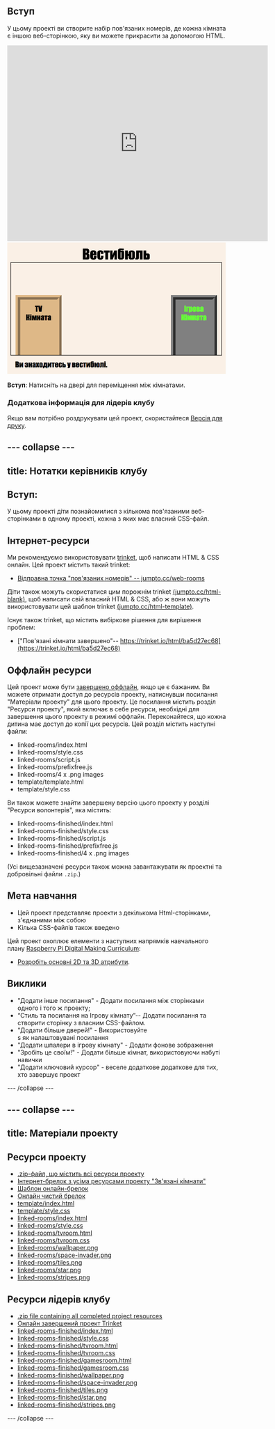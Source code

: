## Вступ

У цьому проекті ви створите набір пов'язаних номерів, де кожна кімната є іншою веб-сторінкою, яку ви можете прикрасити за допомогою HTML.

<div class="trinket">
  <iframe src="https://trinket.io/embed/html/ba5d27ec68?outputOnly=true&start=result" width="600" height="450" frameborder="0" marginwidth="0" marginheight="0" allowfullscreen>
  </iframe>
  <img src="images/rooms-hall-finished.png">
</div>

**Вступ**: Натисніть на двері для переміщення між кімнатами.

### Додаткова інформація для лідерів клубу

Якщо вам потрібно роздрукувати цей проект, скористайтеся [Версія для друку](https://projects.raspberrypi.org/uk-UA/projects/linked-rooms/print).

--- collapse ---
---
title: Нотатки керівників клубу
---

## Вступ:

У цьому проекті діти познайомилися з кількома пов'язаними веб-сторінками в одному проекті, кожна з яких має власний CSS-файл.

## Інтернет-ресурси

Ми рекомендуємо використовувати [trinket](https://trinket.io/), щоб написати HTML & CSS онлайн. Цей проект містить такий trinket:

+ [Відправна точка "пов'язаних номерів" -- jumpto.cc/web-rooms](http://jumpto.cc/web-rooms)

Діти також можуть скористатися цим порожнім trinket [(jumpto.cc/html-blank)](http://jumpto.cc/html-blank), щоб написати свій власний HTML & CSS, або ж вони можуть використовувати цей шаблон trinket [(jumpto.cc/html-template)](http://jumpto.cc/html-template).

Існує також trinket, що містить вибіркове рішення для вирішення проблем:

+ ["Пов'язані кімнати завершено"-- https://trinket.io/html/ba5d27ec68](https://trinket.io/html/ba5d27ec68)

## Оффлайн ресурси

Цей проект може бути [завершено оффлайн](https://www.codeclubprojects.org/en-GB/resources/webdev-working-offline/), якщо це є бажаним. Ви можете отримати доступ до ресурсів проекту, натиснувши посилання "Матеріали проекту" для цього проекту. Це посилання містить розділ "Ресурси проекту", який включає в себе ресурси, необхідні для завершення цього проекту в режимі оффлайн. Переконайтеся, що кожна дитина має доступ до копії цих ресурсів. Цей розділ містить наступні файли:

+ linked-rooms/index.html
+ linked-rooms/style.css
+ linked-rooms/script.js
+ linked-rooms/prefixfree.js
+ linked-rooms/4 x .png images
+ template/template.html
+ template/style.css

Ви також можете знайти завершену версію цього проекту у розділі "Ресурси волонтерів", яка містить:

+ linked-rooms-finished/index.html
+ linked-rooms-finished/style.css
+ linked-rooms-finished/script.js
+ linked-rooms-finished/prefixfree.js
+ linked-rooms-finished/4 x .png images

(Усі вищезазначені ресурси також можна завантажувати як проектні та добровільні файли `.zip`.)

## Мета навчання

+ Цей проект представляє проекти з декількома Html-сторінками, з'єднаними між собою
+ Кілька CSS-файлів також введено

Цей проект охоплює елементи з наступних напрямків навчального плану [Raspberry Pi Digital Making Curriculum](http://rpf.io/curriculum):

+ [Розробіть основні 2D та 3D атрибути](https://www.raspberrypi.org/curriculum/design/creator).

## Виклики

+ "Додати інше посилання" - Додати посилання між сторінками одного і того ж проекту;
+ “Стиль та посилання на Ігрову кімнату”-- Додати посилання та створити сторінку з власним CSS-файлом. 
+ "Додати більше дверей!" - Використовуйте <div>s як налаштовувані посилання 
+ "Додати шпалери в ігрову кімнату" - Додати фонове зображення 
+ "Зробіть це своїм!" - Додати більше кімнат, використовуючи набуті навички 
+ "Додати ключовий курсор" - веселе додаткове додаткове для тих, хто завершує проект

--- /collapse ---

--- collapse ---
---
title: Матеріали проекту
---

## Ресурси проекту

+ [.zip-файл, що містить всі ресурси проекту](resources/rooms-project-resources.zip)
+ [Інтернет-брелок з усіма ресурсами проекту "Зв'язані кімнати"](http://jumpto.cc/web-rooms)
+ [Шаблон онлайн-брелок](http://jumpto.cc/trinket-template)
+ [Онлайн чистий брелок](http://jumpto.cc/trinket-blank)
+ [template/index.html](resources/template-index.html)
+ [template/style.css](resources/template-style.css)
+ [linked-rooms/index.html](resources/linked-rooms-index.html)
+ [linked-rooms/style.css](resources/linked-rooms-style.css)
+ [linked-rooms/tvroom.html](resources/linked-rooms-tvroom.html)
+ [linked-rooms/tvroom.css](resources/linked-rooms-tvroom.css)
+ [linked-rooms/wallpaper.png](resources/linked-rooms-wallpaper.png)
+ [linked-rooms/space-invader.png](resources/linked-rooms-space-invader.png)
+ [linked-rooms/tiles.png](resources/linked-rooms-tiles.png)
+ [linked-rooms/star.png](resources/linked-rooms-star.png)
+ [linked-rooms/stripes.png](resources/linked-rooms-stripes.png)

## Ресурси лідерів клубу

+ [.zip file containing all completed project resources](resources/rooms-volunteer-resources.zip)
+ [Онлайн завершений проект Trinket](https://trinket.io/html/1d4d4c5ce1)
+ [linked-rooms-finished/index.html](resources/linked-rooms-finished-index.html)
+ [linked-rooms-finished/style.css](resources/linked-rooms-finished-style.css)
+ [linked-rooms-finished/tvroom.html](resources/linked-rooms-finished-tvroom.html)
+ [linked-rooms-finished/tvroom.css](resources/linked-rooms-finished-tvroom.css)
+ [linked-rooms-finished/gamesroom.html](resources/linked-rooms-finished-gamesroom.html)
+ [linked-rooms-finished/gamesroom.css](resources/linked-rooms-finished-gamesroom.css)
+ [linked-rooms-finished/wallpaper.png](resources/linked-rooms-finished-wallpaper.png)
+ [linked-rooms-finished/space-invader.png](resources/linked-rooms-finished-space-invader.png)
+ [linked-rooms-finished/tiles.png](resources/linked-rooms-finished-tiles.png)
+ [linked-rooms-finished/star.png](resources/linked-rooms-finished-star.png)
+ [linked-rooms-finished/stripes.png](resources/linked-rooms-finished-stripes.png)

--- /collapse ---